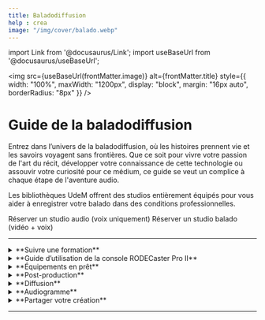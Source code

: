 ```yaml
---
title: Baladodiffusion
help : crea
image: "/img/cover/balado.webp"
---
```

import Link from '@docusaurus/Link';
import useBaseUrl from '@docusaurus/useBaseUrl';

<img 
  src={useBaseUrl(frontMatter.image)} 
  alt={frontMatter.title} 
  style={{
    width: "100%",
    maxWidth: "1200px",
    display: "block",
    margin: "16px auto",
    borderRadius: "8px"
  }} 
/>

# Guide de la baladodiffusion

Entrez dans l’univers de la baladodiffusion, où les histoires prennent vie et les savoirs voyagent sans frontières. Que ce soit pour vivre votre passion de l'art du récit, développer votre connaissance de cette technologie ou assouvir votre curiosité pour ce médium, ce guide se veut un complice à chaque étape de l'aventure audio.

Les bibliothèques UdeM offrent des studios entièrement équipés pour vous aider à enregistrer votre balado dans des conditions professionnelles.

<Link to="/espaces/studioaudio" className="button button--primary">
  Réserver un studio audio (voix uniquement)
</Link>

<Link to="/espaces/studiobalado" className="button button--primary">
  Réserver un studio balado (vidéo + voix)
</Link>

---

<details>
  <summary>**Suivre une formation**</summary>

    L’équipe des bibliothèques propose des formations sur la création et la diffusion de balados. [Inscrivez-vous pour y participer](https://calendrier.bib.umontreal.ca/calendar?cid=7690&t=m&d=0000-00-00&cal=7690&inc=0). Vous apprendrez les formats de balados, l'utilisation du matériel et la diffusion sur les plateformes. La formation est recommandée, mais pas obligatoire pour réserver le studio. [Cliquez ici pour voir les diapositives de la formation](https://hackmd.io/@studiobib/balado). 
</details>

<details>
  <summary>**Guide d’utilisation de la console RODECaster Pro II**</summary>

    [Lisez le guide d’utilisation de la console RODECaster Pro II](../medias/rodecaster.md), qui explique pas à pas le fonctionnement de la console, donne des conseils pour enregistrer une voix de qualité et des astuces qui vont servir plus tard au montage.


Vous souhaitez enregistrer une personne qui ne peut pas se déplacer au studio? Sachez que vous pouvez la faire intervenir via un logiciel de visioconférence [directement branché sur la console de mixage](./rodecaster.md#4-connecter-un-périphérique-bluetooth-ou-usb).
</details>

<details>
  <summary>**Équipements en prêt**</summary>
  
    Envie d’enregistrer dans le confort de chez vous? Ou d’enregistrer des ambiances ou un entretien à l’extérieur? Les bibliothèques offrent des équipements de captation audio en prêt, comme le [Zoom H6](https://umontreal.on.worldcat.org/oclc/1346988068) ou le [Blue Yeti](https://umontreal.on.worldcat.org/oclc/1346988068). Vous pouvez les réserver en ligne et les récupérer à la Bibliothèque Hubert-Reeves.
</details>

<details>
  <summary>**Post-production**</summary>
  
    C’est l’étape où la magie s’opère! Pour faire du montage, nous recommandons l’utilisation du logiciel [Audacity](../medias/audacity.md), qui est libre et gratuit. Vous pouvez aussi utiliser le logiciel de votre choix, comme [Adobe Audition](../informatique/logiciels/adobe.md) ou Reaper. [Ces logiciels sont offerts en bibliothèque](../informatique/logiciels.md).
</details>

<details>
  <summary>**Diffusion**</summary>
  
    Votre création est prête à faire son entrée en scène?

    [Spotify for Creators](https://creators.spotify.com/) est la plateforme qu’on recommande pour la diffusion de votre balado sur les différents services comme Spotify, Apple Podcasts et autres. C’est gratuit et vous pouvez à tout moment changer de plateforme.
</details>

<details>
  <summary>**Audiogramme**</summary>
  
    C’est une vidéo avec un extrait sonore présentant une image fixe, une forme d’onde et des fois, des transcriptions. [Voici un exemple d’audiogramme](https://www.youtube.com/watch?v=jibvu9BHV_k). Vous pouvez utiliser [Descript](https://www.descript.com/) ou créer le vôtre avec [Adobe After Effects](../informatique/logiciels/adobe.md).
</details>

<details>
  <summary>**Partager votre création**</summary>
  
    Nous serions ravis d’écouter votre création et de la mettre en avant dans la section [Projets](../creatives/projets.md). Vous aurez aussi l’occasion d’y découvrir les productions enregistrées dans nos studios par la communauté UdeM. N’hésitez pas à nous envoyer le lien sur studio@bib.umontreal.ca.
</details>

---